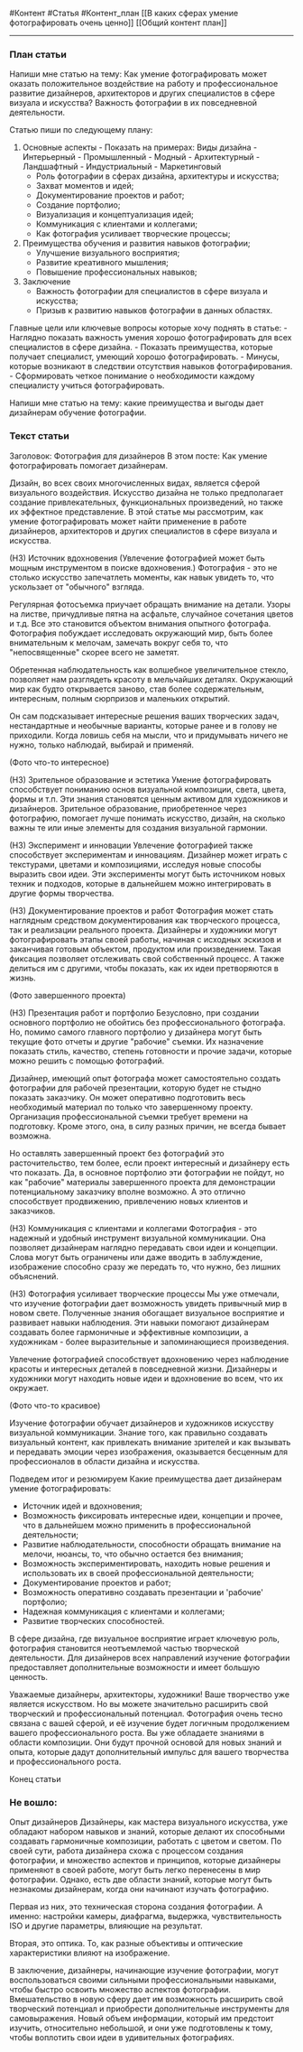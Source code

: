 #Контент #Статья  #Контент_план 
[[В каких сферах умение фотографировать очень ценно]]
[[Общий контент план]]
______________


### План статьи

Напиши мне статью на тему:
Как умение фотографировать может оказать положительное воздействие на работу и профессиональное развитие дизайнеров, архитекторов и других специалистов в сфере визуала и искусства? Важность фотографии в их повседневной деятельности.

Статью пиши по следующему плану:

1. Основные аспекты
       - Показать на примерах:
		Виды дизайна
		-  Интерьерный 
		- Промышленный
		- Модный
		- Архитектурный
		- Ландшафтный
		- Индустриальный
		- Маркетинговый
    - Роль фотографии в сферах дизайна, архитектуры и искусства;
    - Захват моментов и идей;
    - Документирование проектов и работ;
    - Создание портфолио;
    - Визуализация и концептуализация идей;
    - Коммуникация с клиентами и коллегами;
    - Как фотография усиливает творческие процессы;
2. Преимущества обучения и развития навыков фотографии;
    - Улучшение визуального восприятия;
    - Развитие креативного мышления;
    - Повышение профессиональных навыков;
3. Заключение
    - Важность фотографии для специалистов в сфере визуала и искусства;
    - Призыв к развитию навыков фотографии в данных областях.

Главные цели или ключевые вопросы которые хочу поднять в статье:
	- Наглядно показать важность умения хорошо фотографировать для всех специалистов в сфере дизайна.
	- Показать преимущества, которые получает специалист, умеющий хорошо фотографировать.
	- Минусы, которые возникают в следствии отсутствия навыков фотографирования.
	- Сформировать четкое понимание о необходимости каждому специалисту учиться фотографировать.


Напиши мне статью на тему: какие преимущества и выгоды дает дизайнерам обучение фотографии. 


### Текст статьи
Заголовок: Фотография для дизайнеров
В этом посте: Как умение фотографировать помогает дизайнерам.
 
Дизайн, во всех своих многочисленных видах, является сферой визуального воздействия. Искусство дизайна не только предполагает создание привлекательных, функциональных произведений, но также их эффектное представление. В этой статье мы рассмотрим, как умение фотографировать может найти применение в работе дизайнеров, архитекторов и других специалистов в сфере визуала и искусства.

(Н3) Источник вдохновения
(Увлечение фотографией может быть мощным инструментом в поиске вдохновения.)
Фотография - это не столько искусство запечатлеть моменты, как навык увидеть то, что ускользает от "обычного" взгляда.

Регулярная фотосъемка приучает обращать внимание на детали. Узоры на листве, причудливые пятна на асфальте, случайное сочетания цветов и т.д. Все это становится объектом внимания опытного фотографа. 
Фотография побуждает исследовать окружающий мир, быть более внимательным к мелочам, замечать вокруг себя то, что "непосвященные" скорее всего не заметят.

Обретенная наблюдательность как волшебное увеличительное стекло, позволяет нам разглядеть красоту в мельчайших деталях. 
Окружающий мир как будто открывается заново, став более содержательным, интересным, полным сюрпризов и маленьких открытий.

Он сам подсказывает интересные решения ваших творческих задач, нестандартные и необычные варианты, которые ранее и в голову не приходили. Когда ловишь себя на мысли, что и придумывать ничего не нужно, только наблюдай, выбирай и применяй.

(Фото что-то интересное)

(Н3) Зрительное образование и эстетика
Умение фотографировать способствует пониманию основ визуальной композиции, света, цвета, формы и т.п. Эти знания становятся ценным активом для художников и дизайнеров. Зрительное образование, приобретенное через фотографию, помогает лучше понимать искусство, дизайн, на сколько важны те или иные элементы для создания визуальной гармонии.

(Н3) Эксперимент и инновации
Увлечение фотографией также способствует экспериментам и инновациям. Дизайнер может играть с текстурами, цветами и композициями, исследуя новые способы выразить свои идеи. Эти эксперименты могут быть источником новых техник и подходов, которые в дальнейшем можно интегрировать в другие формы творчества.

(Н3) Документирование проектов и работ
Фотография может стать наглядным средством документирования как творческого процесса, так и реализации реального проекта. Дизайнеры и художники могут фотографировать этапы своей работы, начиная с исходных эскизов и заканчивая готовым объектом, продуктом или произведением. Такая фиксация позволяет отслеживать свой собственный процесс. А также делиться им с другими, чтобы показать, как их идеи претворяются в жизнь.


(Фото завершенного проекта)

(Н3) Презентация работ и портфолио
Безусловно, при создании основного портфолио не обойтись без профессионального фотографа.
Но, помимо самого главного портфолио у дизайнера могут быть текущие фото отчеты и другие "рабочие" съемки. Их назначение показать стиль, качество, степень готовности и прочие задачи, которые можно решить с помощью фотографий.

Дизайнер, имеющий опыт фотографа может самостоятельно создать фотографии для рабочей презентации, которую будет не стыдно показать заказчику. 
Он может оперативно подготовить весь необходимый материал по только что завершенному проекту.  Организация профессиональной съемки требует времени на подготовку. Кроме этого, она, в силу разных причин, не всегда бывает возможна.

Но оставлять завершенный проект без фотографий это расточительство, тем более, если проект интересный и дизайнеру есть что показать. Да, в основное портфолио эти фотографии не пойдут, но как "рабочие" материалы завершенного проекта для демонстрации потенциальному заказчику вполне возможно. А это отлично способствует продвижению, привлечению новых клиентов и заказчиков.

(Н3) Коммуникация с клиентами и коллегами
Фотография - это надежный и удобный инструмент визуальной коммуникации. Она позволяет дизайнерам наглядно передавать свои идеи и концепции. Слова могут быть ограничены или даже вводить в заблуждение, изображение способно сразу же передать то, что нужно, без лишних объяснений.


(Н3) Фотография усиливает творческие процессы
Мы уже отмечали, что изучение фотографии дает возможность увидеть привычный мир в новом свете.
Полученные знания обогащает визуальное восприятие и развивает навыки наблюдения. Эти навыки помогают дизайнерам создавать более гармоничные и эффективные композиции, а художникам - более выразительные и запоминающиеся произведения.

Увлечение фотографией способствует вдохновению через наблюдение красоты и интересных деталей в повседневной жизни. Дизайнеры и художники могут находить новые идеи и вдохновение во всем, что их окружает.

(Фото что-то красивое)

Изучение фотографии обучает дизайнеров и художников искусству визуальной коммуникации. Знание того, как правильно создавать визуальный контент, как привлекать внимание зрителей и как вызывать и передавать эмоции через изображения, оказывается бесценным для профессионалов в области дизайна и искусства.

Подведем итог и резюмируем
Какие преимущества дает дизайнерам умение фотографировать:

- Источник идей и вдохновения;
- Возможность фиксировать интересные идеи, концепции и прочее, что в дальнейшем можно применить в профессиональной деятельности;
- Развитие наблюдательности, способности обращать внимание на мелочи, нюансы, то, что обычно остается без внимания;
- Возможность экспериментировать, находить новые решения и использовать их в своей профессиональной деятельности;
- Документирование проектов и работ;
- Возможность оперативно создавать презентации и 'рабочие' портфолио;
- Надежная коммуникация с клиентами и коллегами;
- Развитие творческих способностей.


В сфере дизайна, где визуальное восприятие играет ключевую роль, фотография становится неотъемлемой частью творческой деятельности. Для дизайнеров всех направлений изучение фотографии предоставляет дополнительные возможности и имеет большую ценность.

Уважаемые дизайнеры, архитекторы, художники! Ваше творчество уже является искусством. Но вы можете значительно расширить свой творческий и профессиональный потенциал.
Фотография очень тесно связана с вашей сферой, и её изучение будет логичным продолжением вашего профессионального роста. 
Вы уже обладаете знаниями в области композиции. Они будут прочной основой для новых знаний и опыта, которые дадут дополнительный импульс для вашего творчества и профессионального роста. 


Конец статьи




### Не вошло:

Опыт дизайнеров 
Дизайнеры, как мастера визуального искусства, уже обладают набором навыков и знаний, которые делают их способными создавать гармоничные композиции, работать с цветом и светом.
По своей сути, работа дизайнера схожа с процессом создания фотографии, и множество аспектов и принципов, которые дизайнеры применяют в своей работе, могут быть легко перенесены в мир фотографии. Однако, есть две области знаний, которые могут быть незнакомы дизайнерам, когда они начинают изучать фотографию.

Первая из них, это техническая сторона создания фотографии. А именно: настройки камеры, диафрагма, выдержка, чувствительность ISO и другие параметры, влияющие на результат.

Вторая, это оптика. То, как разные объективы и оптические характеристики влияют на изображение. 


В заключение, дизайнеры, начинающие изучение фотографии, могут воспользоваться своими сильными профессиональными навыками, чтобы быстро освоить множество аспектов фотографии. Вмешательство в новую сферу дает им возможность расширить свой творческий потенциал и приобрести дополнительные инструменты для самовыражения. Новый объем информации, который им предстоит изучить, относительно небольшой, и они уже подготовлены к тому, чтобы воплотить свои идеи в удивительных фотографиях.
